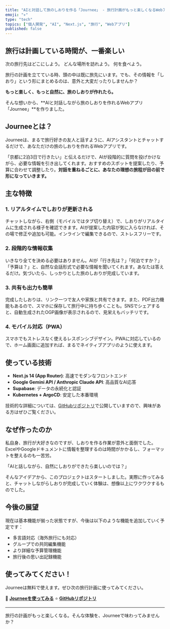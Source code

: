 ```yaml
---
title: "AIと対話して旅のしおりを作る「Journee」 - 旅行計画がもっと楽しくなるWebアプリ"
emoji: "✈️"
type: "tech"
topics: ["個人開発", "AI", "Next.js", "旅行", "Webアプリ"]
published: false
---
```


## 旅行は計画している時間が、一番楽しい

次の旅行先はどこにしよう。
どんな場所を訪れよう。
何を食べよう。

旅行の計画を立てている時、頭の中は既に旅先にいます。でも、その情報を「しおり」という形にまとめるのは、意外と大変だったりしませんか？

**もっと楽しく、もっと自然に、旅のしおりが作れたら。**

そんな想いから、**AIと対話しながら旅のしおりを作れるWebアプリ「Journee」**を作りました。

<!-- スクリーンショット1: メイン画面（チャット＋しおりプレビュー）をお願いします -->

## Journeeとは？

Journeeは、まるで旅行好きの友人と話すように、AIアシスタントとチャットするだけで、あなただけの旅のしおりを作れるWebアプリです。

「京都に2泊3日で行きたい」と伝えるだけで、AIが段階的に質問を投げかけながら、必要な情報を引き出してくれます。おすすめのスポットを提案したり、予算に合わせて調整したり。**対話を重ねるごとに、あなたの理想の旅程が目の前で形になっていきます。**

## 主な特徴

### 1. **リアルタイムでしおりが更新される**

チャットしながら、右側（モバイルではタブ切り替え）で、しおりがリアルタイムに生成される様子を確認できます。AIが提案した内容が気に入らなければ、その場で修正や追加も可能。インラインで編集できるので、ストレスフリーです。

<!-- スクリーンショット2: リアルタイム更新の様子をお願いします -->

### 2. **段階的な情報収集**

いきなり全てを決める必要はありません。AIが「行き先は？」「何泊ですか？」「予算は？」と、自然な会話形式で必要な情報を聞いてくれます。あなたは答えるだけ。気づいたら、しっかりとした旅のしおりが完成しています。

### 3. **共有も出力も簡単**

完成したしおりは、リンク一つで友人や家族と共有できます。また、PDF出力機能もあるので、スマホに保存して旅行中に持ち歩くことも。SNSでシェアすると、自動生成されたOGP画像が表示されるので、見栄えもバッチリです。

<!-- スクリーンショット3: 公開しおり画面またはPDF出力機能をお願いします -->

### 4. **モバイル対応（PWA）**

スマホでもストレスなく使えるレスポンシブデザイン。PWAに対応しているので、ホーム画面に追加すれば、まるでネイティブアプリのように使えます。

## 使っている技術

- **Next.js 14 (App Router)**: 高速でモダンなフロントエンド
- **Google Gemini API / Anthropic Claude API**: 高品質なAI応答
- **Supabase**: データの永続化と認証
- **Kubernetes + ArgoCD**: 安定した本番環境

技術的な詳細については、[GitHubリポジトリ](https://github.com/AobaIwaki123/journee)で公開していますので、興味がある方はぜひご覧ください。

## なぜ作ったのか

私自身、旅行が大好きなのですが、しおりを作る作業が意外と面倒でした。ExcelやGoogleドキュメントに情報を整理するのは時間がかかるし、フォーマットを整えるのも一苦労。

「AIと話しながら、自然にしおりができたら楽しいのでは？」

そんなアイデアから、このプロジェクトはスタートしました。実際に作ってみると、チャットしながらしおりが完成していく体験は、想像以上にワクワクするものでした。

## 今後の展望

現在は基本機能が揃った状態ですが、今後は以下のような機能を追加していく予定です：

- 多言語対応（海外旅行にも対応）
- グループでの共同編集機能
- より詳細な予算管理機能
- 旅行後の思い出記録機能

## 使ってみてください！

Journeeは無料で使えます。ぜひ次の旅行計画に使ってみてください。

🔗 **[Journeeを使ってみる](https://journee.example.com)**
⭐ **[GitHubリポジトリ](https://github.com/AobaIwaki123/journee)**

---

旅行の計画がもっと楽しくなる。そんな体験を、Journeeで味わってみませんか？

<!-- YouTube動画の埋め込みが可能であれば、デモ動画を追加すると効果的です -->

